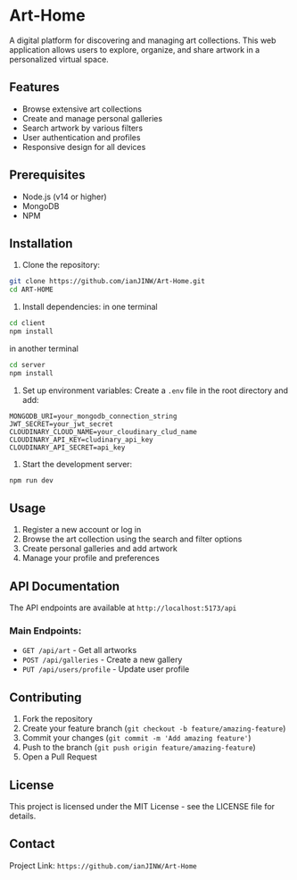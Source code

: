# Art-Home

A digital platform for discovering and managing art collections. This web application allows users to explore, organize, and share artwork in a personalized virtual space.

## Features

- Browse extensive art collections
- Create and manage personal galleries
- Search artwork by various filters
- User authentication and profiles
- Responsive design for all devices

## Prerequisites

- Node.js (v14 or higher)
- MongoDB
- NPM 

## Installation

1. Clone the repository:
   
```bash
git clone https://github.com/ianJINW/Art-Home.git
cd ART-HOME
```

1. Install dependencies:
   in one terminal
  
```bash
cd client
npm install
```

in another terminal
```bash
cd server
npm install
```


1. Set up environment variables:
Create a `.env` file in the root directory and add:
```
MONGODB_URI=your_mongodb_connection_string
JWT_SECRET=your_jwt_secret
CLOUDINARY_CLOUD_NAME=your_cloudinary_clud_name
CLOUDINARY_API_KEY=cludinary_api_key
CLOUDINARY_API_SECRET=api_key
```

1. Start the development server:
```bash
npm run dev
```

## Usage

1. Register a new account or log in
2. Browse the art collection using the search and filter options
3. Create personal galleries and add artwork
4. Manage your profile and preferences

## API Documentation

The API endpoints are available at `http://localhost:5173/api`

### Main Endpoints:

- `GET /api/art` - Get all artworks
- `POST /api/galleries` - Create a new gallery
- `PUT /api/users/profile` - Update user profile

## Contributing

1. Fork the repository
2. Create your feature branch (`git checkout -b feature/amazing-feature`)
3. Commit your changes (`git commit -m 'Add amazing feature'`)
4. Push to the branch (`git push origin feature/amazing-feature`)
5. Open a Pull Request

## License

This project is licensed under the MIT License - see the LICENSE file for details.

## Contact

Project Link: `https://github.com/ianJINW/Art-Home`
